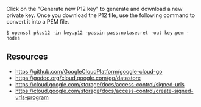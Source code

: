

Click on the "Generate new P12 key" to generate and download a new private key. Once you download the P12 file, use the following command to convert it into a PEM file.

    $ openssl pkcs12 -in key.p12 -passin pass:notasecret -out key.pem -nodes

## Resources
* https://github.com/GoogleCloudPlatform/google-cloud-go
* https://godoc.org/cloud.google.com/go/datastore
* https://cloud.google.com/storage/docs/access-control/signed-urls
* https://cloud.google.com/storage/docs/access-control/create-signed-urls-program
